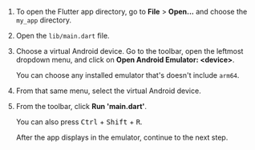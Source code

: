 1. To open the Flutter app directory, go to
   **File** <span aria-label="and then">></span>
   **Open...** and choose the `my_app` directory.

1. Open the `lib/main.dart` file.

1. Choose a virtual Android device.
   Go to the toolbar, open the leftmost dropdown menu, and click on
   **Open Android Emulator: \<device\>**.

   You can choose any installed emulator that's doesn't include `arm64`.

1. From that same menu, select the virtual Android device.

1. From the toolbar, click **Run 'main.dart'**.

   You can also press <kbd>Ctrl</kbd> + <kbd>Shift</kbd> + <kbd>R</kbd>.

   After the app displays in the emulator, continue to the next step.
